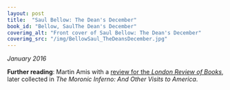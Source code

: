 ```yaml
---
layout: post
title:  "Saul Bellow: The Dean's December"
book_id: "Bellow, SaulThe Dean's December"
coverimg_alt: "Front cover of Saul Bellow: The Dean's December"
coverimg_src: "/img/BellowSaul_TheDeansDecember.jpg"
---
```


_January 2016_

__Further reading__: Martin Amis with a [review for the _London Review
of Books_](http://www.lrb.co.uk/v04/n06/martin-amis/the-moronic-inferno),
later collected in _The Moronic Inferno: And Other Visits to America_.
